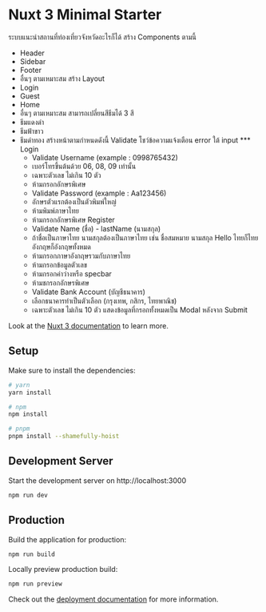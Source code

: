 # Nuxt 3 Minimal Starter

ระบบแนะนำสถานที่ท่องเที่ยวจังหวัดอะไรก็ได้
สร้าง Components ตามนี้
- Header
- Sidebar
- Footer
- อื่นๆ ตามเหมาะสม
สร้าง Layout
- Login
- Guest
- Home
- อื่นๆ ตามเหมาะสม
สามารถเปลี่ยนสีธีมได้ 3 สี
- ธีมแดงดำ
- ธีมฟ้าขาว
- ธีมดำทอง
สร้างหน้าตามกำหนดดังนี้
Validate โชว์ข้อความแจ้งเตือน error ใต้ input ***
  Login
    - Validate Username (example : 0998765432) 
    - เบอร์โทรขึ้นต้นด้วย 06, 08, 09 เท่านั้น
    - เฉพาะตัวเลข ไม่เกิน 10 ตัว
    - ห้ามกรอกอักษรพิเศษ
    - Validate Password (example : Aa123456)
    - อักษรตัวแรกต้องเป็นตัวพิมพ์ใหญ่
    - ห้ามพิมพ์ภาษาไทย
    - ห้ามกรอกอักษรพิเศษ
  Register
    - Validate Name (ชื่อ) - lastName (นามสกุล)
    - ถ้าชื่อเป็นภาษาไทย นามสกุลต้องเป็นภาษาไทย เช่น ชื่อสมหมาย นามสกุล Hello ไทยก็ไทย อังกฤษก็อังกฤษทั้งหมด
    - ห้ามกรอกภาษาอังกฤษรวมกับภาษาไทย
    - ห้ามกรอกข้อมูลตัวเลข
    - ห้ามกรอกค่าว่างหรือ specbar
    - ห้ามชกรอกอักษรพิเศษ
    - Validate Bank Account (บัญชีธนาคาร)
    - เลือกธนาคารทำเป็นตัวเลือก (กรุงเทพ, กสิกร, ไทยพาณิช)
    - เฉพาะตัวเลข ไม่เกิน 10 ตัว
แสดงข้อมูลที่กรอกทั้งหมดเป็น Modal หลังจาก Submit


Look at the [Nuxt 3 documentation](https://nuxt.com/docs/getting-started/introduction) to learn more.

## Setup

Make sure to install the dependencies:

```bash
# yarn
yarn install

# npm
npm install

# pnpm
pnpm install --shamefully-hoist
```

## Development Server

Start the development server on http://localhost:3000

```bash
npm run dev
```

## Production

Build the application for production:

```bash
npm run build
```

Locally preview production build:

```bash
npm run preview
```

Check out the [deployment documentation](https://nuxt.com/docs/getting-started/deployment) for more information.
